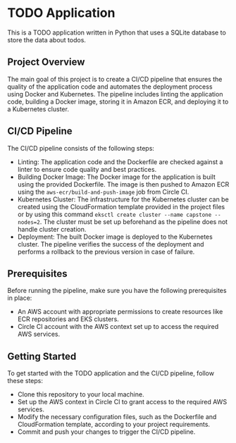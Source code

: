 # TODO Application
This is a TODO application written in Python that uses a SQLite database to store the data about todos.

## Project Overview
The main goal of this project is to create a CI/CD pipeline that ensures the quality of the application code and automates the deployment process using Docker and Kubernetes. The pipeline includes linting the application code, building a Docker image, storing it in Amazon ECR, and deploying it to a Kubernetes cluster.

## CI/CD Pipeline
The CI/CD pipeline consists of the following steps:

* Linting: The application code and the Dockerfile are checked against a linter to ensure code quality and best practices.
* Building Docker Image: The Docker image for the application is built using the provided Dockerfile. The image is then pushed to Amazon ECR using the `aws-ecr/build-and-push-image` job from Circle CI.
* Kubernetes Cluster: The infrastructure for the Kubernetes cluster can be created using the CloudFormation template provided in the project files or by using this command `eksctl create cluster --name capstone --nodes=2`. The cluster must be set up beforehand as the pipeline does not handle cluster creation.
* Deployment: The built Docker image is deployed to the Kubernetes cluster. The pipeline verifies the success of the deployment and performs a rollback to the previous version in case of failure.

## Prerequisites
Before running the pipeline, make sure you have the following prerequisites in place:

* An AWS account with appropriate permissions to create resources like ECR repositories and EKS clusters.
* Circle CI account with the AWS context set up to access the required AWS services.

## Getting Started
To get started with the TODO application and the CI/CD pipeline, follow these steps:

* Clone this repository to your local machine.
* Set up the AWS context in Circle CI to grant access to the required AWS services.
* Modify the necessary configuration files, such as the Dockerfile and CloudFormation template, according to your project requirements.
* Commit and push your changes to trigger the CI/CD pipeline.
